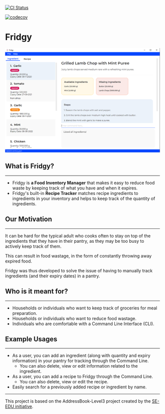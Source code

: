 [![CI Status](https://github.com/AY2122S1-CS2103T-W11-1/tp/workflows/Java%20CI/badge.svg)](https://github.com/AY2122S1-CS2103T-W11-1/tp/actions)

[![codecov](https://codecov.io/gh/AY2122S1-CS2103T-W11-1/tp/branch/master/graph/badge.svg?token=R2UHGI070A)](https://codecov.io/gh/AY2122S1-CS2103T-W11-1/tp)

# Fridgy
![Ui](docs/images/Ui.png)

## What is Fridgy?
---
* Fridgy is **a Food Inventory Manager** that makes it easy to reduce food waste by keeping track of what you have and when it expires.
* Fridgy's built-in **Recipe Tracker** matches recipe ingredients to ingredients in your inventory and helps to keep track of the quantity of ingredients.

## Our Motivation
---

It can be hard for the typical adult who cooks often to stay on top of the ingredients that they have in their pantry, as they may be too busy to actively keep track of them.

This can result in food wastage, in the form of constantly throwing away expired food.

Fridgy was thus developed to solve the issue of having to manually track ingredients (and their expiry dates) in a pantry.

## Who is it meant for?
---
* Households or individuals who want to keep track of groceries for meal preparation.
* Households or individuals who want to reduce food wastage.
* Individuals who are comfortable with a Command Line Interface (CLI).

## Example Usages
---
* As a user, you can add an ingredient (along with quantity and expiry information) in your pantry for tracking through the Command Line.
  * You can also delete, view or edit information related to the ingredient.
* As a user, you can add a recipe to Fridgy through the Command Line.
  * You can also delete, view or edit the recipe.
* Easily search for a previously added recipe or ingredient by name.
---
This project is based on the AddressBook-Level3 project created by the [SE-EDU initiative](https://se-education.org).
